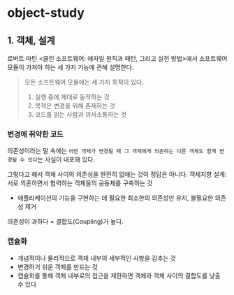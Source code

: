 # object-study

## 1. 객체, 설계

로버트 마틴 <클린 소프트웨어: 애자일 원칙과 패턴, 그리고 실천 방법>에서 소프트웨어 모듈이 가져야 하는 세 가지 기능에 관해 설명한다.
> 모든 소프트웨어 모듈에는 세 가지 목적이 있다.
> 1. 실행 중에 제대로 동작하는 것
> 2. 목적은 변경을 위해 존재하는 것
> 3. 코드를 읽는 사람과 의사소통하는 것

### 변경에 취약한 코드
의존성이라는 말 속에는 `어떤 객체가 변경될 때 그 객체에게 의존하는 다른 객체도 함께 변경될 수 있다`는 사실이 내포돼 있다.

그렇다고 해서 객체 사이의 의존성을 완전히 없애는 것이 정답은 아니다.
객체지향 설계: 서로 의존하면서 협력하는 객체들의 공동체를 구축하는 것
- 애플리케이션의 기능을 구현하는 데 필요한 최소한의 의존성만 유지, 불필요한 의존성 제거

의존성이 과하다 = 결합도(Coupling)가 높다.

### 캡슐화
- 개념적이나 물리적으로 객체 내부의 세부적인 사항을 감추는 것
- 변경하기 쉬운 객체를 만드는 것
- 캡슐화를 통해 객체 내부로의 접근을 제한하면 객체와 객체 사이의 결합도를 낮출 수 있다
